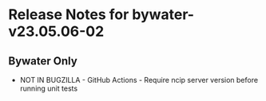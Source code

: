 
# Release Notes for bywater-v23.05.06-02

## Bywater Only

- NOT IN BUGZILLA - GitHub Actions - Require ncip server version before running unit tests



